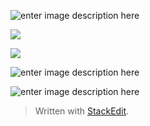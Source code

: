 ![enter image description here](https://dochub.com/linn-johanson/eOLPG9YKj2EOEzZKZpXz6y/clean-up-jpg)

![](https://dochub.com/linn-johanson/7vA0q9lw2mMPMzbVPDNOxd/bold-jpg)

![](https://dochub.com/linn-johanson/ok2BPdERP1qkqdlKAxpLrN/easycruit-may-2-png)

![enter image description here](https://dochub.com/linn-johanson/Zxz7E3jVBbLrLN6VlWd2G8/align-left-jpg)

![enter image description here](https://dochub.com/linn-johanson/gp5nv1EK71jJjedwGlbo0J/candidates-to-be-deleted-jpg)


> Written with [StackEdit](https://stackedit.io/).
<!--stackedit_data:
eyJoaXN0b3J5IjpbMTEwMTIxMDE5NV19
-->